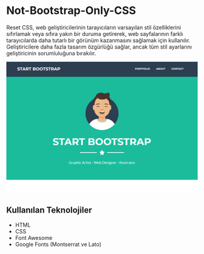 # Not-Bootstrap-Only-CSS
Reset CSS, web geliştiricilerinin tarayıcıların varsayılan stil özelliklerini sıfırlamak veya sıfıra yakın bir duruma getirerek, web sayfalarının farklı tarayıcılarda daha tutarlı bir görünüm kazanmasını sağlamak için kullanılır. Geliştiricilere daha fazla tasarım özgürlüğü sağlar, ancak tüm stil ayarlarını geliştiricinin sorumluluğuna bırakılır.

![Project image](assets/img/portfolio/work.png)


## Kullanılan Teknolojiler

- HTML
- CSS
- Font Awesome 
- Google Fonts (Montserrat ve Lato)
